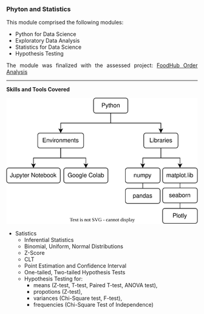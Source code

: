 ### Phyton and Statistics

<p align='justify'>
  This module comprised the following modules:
</p>

- Python for Data Science
- Exploratory Data Analysis
- Statistics for Data Science
- Hypothesis Testing

<p align='justify'>
The module was finalized with the assessed project: 
<a href='https://github.com/Gr3Fin/DA_projects/tree/main/FoodHub_Order_Analysis'>FoodHub Order Analysis</a>
</p>

---
**Skills and Tools Covered**

<img src='https://github.com/Gr3Fin/Courses_and_Certificates/blob/main/Data_Science_Program%3ALeveraging_AI_for_Effective_Decision-Making/Python_and_Statistics/images/Skills%20and%20Tools_Python%20and%20Statistics.svg'>

- Satistics
  - Inferential Statistics
  - Binomial, Uniform, Normal Distributions
  - Z-Score
  - CLT
  - Point Estimation and Confidence Interval
  - One-tailed, Two-tailed Hypothesis Tests
  - Hypothesis Testing for:
    - means (Z-test, T-test, Paired T-test, ANOVA test),
    - propotions (Z-test),
    - variances (Chi-Square test, F-test),
    - frequencies (Chi-Square Test of Independence)

